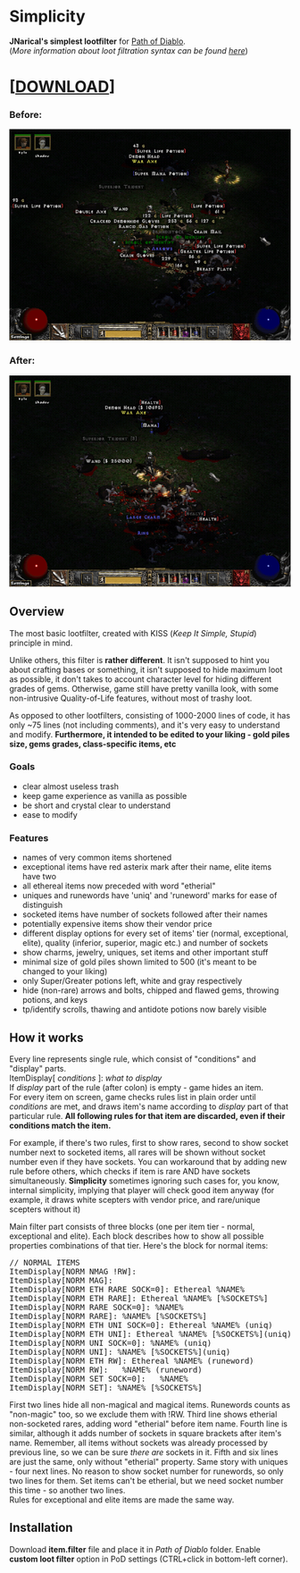 # Simplicity

**JNarical's simplest lootfilter** for [Path of Diablo](https://pathofdiablo.com).  
(*More information about loot filtration syntax can be found [here](http://pathofdiablo.com/wiki/index.php/Loot_Filtration)*)

# \[[DOWNLOAD](https://raw.githubusercontent.com/narical/jnsl/master/item.filter)\]

### Before:
![Without lootfilter](/images/before.png)

### After:
![With lootfilter](/images/after.png)

## Overview
The most basic lootfilter, created with KISS (*Keep It Simple, Stupid*) principle in mind.

Unlike others, this filter is **rather different**. It isn't supposed to hint you about crafting bases or something, it isn't supposed to hide maximum loot as possible, it don't takes to account character level for hiding different grades of gems. Otherwise, game still have pretty vanilla look, with some non-intrusive Quality-of-Life features, without most of trashy loot.

As opposed to other lootfilters, consisting of 1000-2000 lines of code, it has only ~75 lines (not including comments), and it's very easy to understand and modify. **Furthermore, it intended to be edited to your liking - gold piles size, gems grades, class-specific items, etc** 

### Goals
* clear almost useless trash
* keep game experience as vanilla as possible
* be short and crystal clear to understand
* ease to modify

### Features
* names of very common items shortened
* exceptional items have red asterix mark after their name, elite items have two
* all ethereal items now preceded with word "etherial"
* uniques and runewords have 'uniq' and 'runeword' marks for ease of distinguish
* socketed items have number of sockets followed after their names
* potentially expensive items show their vendor price
* different display options for every set of items' tier (normal, exceptional, elite), quality (inferior, superior, magic etc.) and number of sockets
* show charms, jewelry, uniques, set items and other important stuff
* minimal size of gold piles shown limited to 500 (it's meant to be changed to your liking)
* only Super/Greater potions left, white and gray respectively
* hide (non-rare) arrows and bolts, chipped and flawed gems, throwing potions, and keys
* tp/identify scrolls, thawing and antidote potions now barely visible

## How it works
Every line represents single rule, which consist of "conditions" and "display" parts.  
ItemDisplay\[ *conditions* \]: *what to display*  
If *display* part of the rule (after colon) is empty - game hides an item.  
For every item on screen, game checks rules list in plain order until *conditions* are met, and draws item's name according to *display* part of that particular rule. **All following rules for that item are discarded, even if their conditions match the item.**

For example, if there's two rules, first to show rares, second to show socket number next to socketed items, all rares will be shown without socket number even if they have sockets. You can workaround that by adding new rule before others, which checks if item is rare AND have sockets simultaneously. **Simplicity** sometimes ignoring such cases for, you know, internal simplicity, implying that player will check good item anyway (for example, it draws white scepters with vendor price, and rare/unique scepters without it)

Main filter part consists of three blocks (one per item tier - normal, exceptional and elite). Each block describes how to show all possible properties combinations of that tier. Here's the block for normal items:
<pre>
// NORMAL ITEMS
ItemDisplay[NORM NMAG !RW]:
ItemDisplay[NORM MAG]:
ItemDisplay[NORM ETH RARE SOCK=0]: Ethereal %NAME%
ItemDisplay[NORM ETH RARE]: Ethereal %NAME% [%SOCKETS%]
ItemDisplay[NORM RARE SOCK=0]: %NAME%
ItemDisplay[NORM RARE]: %NAME% [%SOCKETS%]
ItemDisplay[NORM ETH UNI SOCK=0]: Ethereal %NAME% (uniq)
ItemDisplay[NORM ETH UNI]: Ethereal %NAME% [%SOCKETS%](uniq)
ItemDisplay[NORM UNI SOCK=0]: %NAME% (uniq)
ItemDisplay[NORM UNI]: %NAME% [%SOCKETS%](uniq)
ItemDisplay[NORM ETH RW]: Ethereal %NAME% (runeword)
ItemDisplay[NORM RW]:	%NAME% (runeword)
ItemDisplay[NORM SET SOCK=0]:	%NAME%
ItemDisplay[NORM SET]: %NAME% [%SOCKETS%]
</pre>

First two lines hide all non-magical and magical items. Runewords counts as "non-magic" too, so we exclude them with !RW. Third line shows etherial non-socketed rares, adding word "etherial" before item name. Fourth line is similar, although it adds number of sockets in square brackets after item's name. Remember, all items without sockets was already processed by previous line, so we can be sure *there are* sockets in it. Fifth and six lines are just the same, only without "etherial" property. Same story with uniques - four next lines. No reason to show socket number for runewords, so only two lines for them. Set items can't be etherial, but we need socket number this time - so another two lines.  
Rules for exceptional and elite items are made the same way.

## Installation
Download **item.filter** file and place it in *Path of Diablo* folder. Enable **custom loot filter** option in PoD settings (CTRL+click in bottom-left corner).
